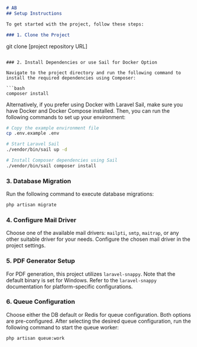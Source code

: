 ```markdown
# AB 
## Setup Instructions

To get started with the project, follow these steps:

### 1. Clone the Project

```
git clone [project repository URL]
```

### 2. Install Dependencies or use Sail for Docker Option

Navigate to the project directory and run the following command to install the required dependencies using Composer:

```bash
composer install
```

Alternatively, if you prefer using Docker with Laravel Sail, make sure you have Docker and Docker Compose installed. Then, you can run the following commands to set up your environment:

```bash
# Copy the example environment file
cp .env.example .env

# Start Laravel Sail
./vendor/bin/sail up -d

# Install Composer dependencies using Sail
./vendor/bin/sail composer install
```

### 3. Database Migration

Run the following command to execute database migrations:

```bash
php artisan migrate
```

### 4. Configure Mail Driver

Choose one of the available mail drivers: `mailpti`, `smtp`, `maitrap`, or any other suitable driver for your needs. Configure the chosen mail driver in the project settings.

### 5. PDF Generator Setup

For PDF generation, this project utilizes `laravel-snappy`. Note that the default binary is set for Windows. Refer to the `laravel-snappy` documentation for platform-specific configurations.

### 6. Queue Configuration

Choose either the DB default or Redis for queue configuration. Both options are pre-configured. After selecting the desired queue configuration, run the following command to start the queue worker:

```bash
php artisan queue:work
```
```
